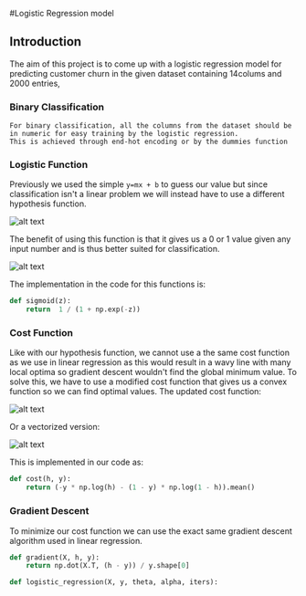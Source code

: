 #Logistic Regression model

## Introduction
   The aim of this project is to come up with a logistic regression model for predicting customer churn in 
   the given dataset containing 14colums and 2000 entries,

### Binary Classification
    For binary classification, all the columns from the dataset should be in numeric for easy training by the logistic regression.
    This is achieved through end-hot encoding or by the dummies function
### Logistic Function

Previously we used the simple ```y=mx + b``` to guess our value but since classification isn't a linear problem we will instead have to use a different hypothesis function. 

![alt text](https://www.dropbox.com/s/u91yq42uegnz46x/logistic%20function.png?raw=1 "logistic function")

The benefit of using this function is that it gives us a 0 or 1 value given any input number and is thus better suited for classification.

![alt text](https://www.dropbox.com/s/z9pkvcyfd5o4epg/logistic%20curve.png?raw=1 "logistic curve")

The implementation in the code for this functions is:

```Python
def sigmoid(z):
    return  1 / (1 + np.exp(-z))
```

### Cost Function

Like with our hypothesis function, we cannot use a the same cost function as we use in linear regression as this would result in a wavy line with many local optima so gradient descent wouldn't find the global minimum value. To solve this, we have to use a modified cost function that gives us a convex function so we can find optimal values. The updated cost function:

![alt text](https://www.dropbox.com/s/gagmn7ocgpjblqk/cost%20function.png?raw=1 "cost function")

Or a vectorized version:

![alt text](https://www.dropbox.com/s/opojq3mnbtvgiov/vector%20cost%20function.png?raw=1 "vectorized cost function")

This is implemented in our code as:

```python
def cost(h, y):
    return (-y * np.log(h) - (1 - y) * np.log(1 - h)).mean()
```

### Gradient Descent

To minimize our cost function we can use the exact same gradient descent algorithm used in linear regression.

```python
def gradient(X, h, y):
    return np.dot(X.T, (h - y)) / y.shape[0]

def logistic_regression(X, y, theta, alpha, iters):
